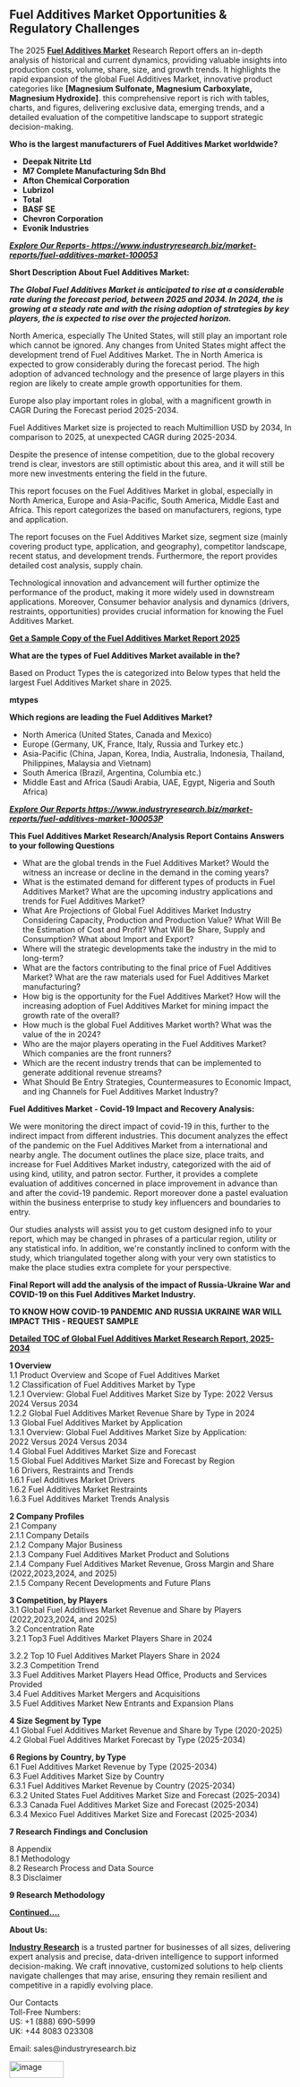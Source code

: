 <h2><strong>Fuel Additives Market Opportunities & Regulatory Challenges</strong></h2><p>The 2025&nbsp;<strong><a href="https://www.industryresearch.biz/market-reports/fuel-additives-market-100053">Fuel Additives Market</a></strong>&nbsp;Research Report offers an in-depth analysis of historical and current dynamics, providing valuable insights into production costs, volume, share, size, and growth trends. It highlights the rapid expansion of the global Fuel Additives Market, innovative product categories like&nbsp;<strong>[Magnesium Sulfonate, Magnesium Carboxylate, Magnesium Hydroxide]</strong>. this comprehensive report is rich with tables, charts, and figures, delivering exclusive data, emerging trends, and a detailed evaluation of the competitive landscape to support strategic decision-making.</p><p><strong>Who is the largest manufacturers of Fuel Additives Market worldwide?</strong></p><p><strong><ul><li>Deepak Nitrite Ltd</li><li> M7 Complete Manufacturing Sdn Bhd</li><li> Afton Chemical Corporation</li><li> Lubrizol</li><li> Total</li><li> BASF SE</li><li> Chevron Corporation</li><li> Evonik Industries</li></ul></strong></p><p><strong><em><a href="https://www.industryresearch.biz/market-reports/fuel-additives-market-100053">Explore Our Reports-&nbsp;https://www.industryresearch.biz/market-reports/fuel-additives-market-100053</a></em></strong></p><p><strong>Short Description About Fuel Additives Market:</strong></p><p><strong><em>The Global Fuel Additives Market is anticipated to rise at a considerable rate during the forecast period, between 2025 and 2034. In 2024, the is growing at a steady rate and with the rising adoption of strategies by key players, the is expected to rise over the projected horizon.</em></strong></p><p>North America, especially The United States, will still play an important role which cannot be ignored. Any changes from United States might affect the development trend of Fuel Additives Market. The in North America is expected to grow considerably during the forecast period. The high adoption of advanced technology and the presence of large players in this region are likely to create ample growth opportunities for them.</p><p>Europe also play important roles in global, with a magnificent growth in CAGR During the Forecast period 2025-2034.</p><p>Fuel Additives Market size is projected to reach Multimillion USD by 2034, In comparison to 2025, at unexpected CAGR during 2025-2034.</p><p>Despite the presence of intense competition, due to the global recovery trend is clear, investors are still optimistic about this area, and it will still be more new investments entering the field in the future.</p><p>This report focuses on the Fuel Additives Market in global, especially in North America, Europe and Asia-Pacific, South America, Middle East and Africa. This report categorizes the based on manufacturers, regions, type and application.</p><p>The report focuses on the Fuel Additives Market size, segment size (mainly covering product type, application, and geography), competitor landscape, recent status, and development trends. Furthermore, the report provides detailed cost analysis, supply chain.</p><p>Technological innovation and advancement will further optimize the performance of the product, making it more widely used in downstream applications. Moreover, Consumer behavior analysis and dynamics (drivers, restraints, opportunities) provides crucial information for knowing the Fuel Additives Market.</p><p><strong><a href="https://www.industryresearch.biz/market-reports/fuel-additives-market-100053">Get a Sample Copy of the Fuel Additives Market Report 2025</a></strong></p><p><strong>What are the types of Fuel Additives Market available in the?</strong></p><p>Based on Product Types the is categorized into Below types that held the largest Fuel Additives Market share in 2025.</p><p><strong>mtypes</strong></p><p><strong>Which regions are leading the Fuel Additives Market?</strong></p><ul><li>North America (United States, Canada and Mexico)</li><li>Europe (Germany, UK, France, Italy, Russia and Turkey etc.)</li><li>Asia-Pacific (China, Japan, Korea, India, Australia, Indonesia, Thailand, Philippines, Malaysia and Vietnam)</li><li>South America (Brazil, Argentina, Columbia etc.)</li><li>Middle East and Africa (Saudi Arabia, UAE, Egypt, Nigeria and South Africa)</li></ul><p><strong><em><a href="https://www.industryresearch.biz/market-reports/fuel-additives-market-100053">Explore Our Reports https://www.industryresearch.biz/market-reports/fuel-additives-market-100053P</a></em></strong></p><p><strong>This Fuel Additives Market Research/Analysis Report Contains Answers to your following Questions</strong></p><ul><li>What are the global trends in the Fuel Additives Market? Would the witness an increase or decline in the demand in the coming years?</li><li>What is the estimated demand for different types of products in Fuel Additives Market? What are the upcoming industry applications and trends for Fuel Additives Market?</li><li>What Are Projections of Global Fuel Additives Market Industry Considering Capacity, Production and Production Value? What Will Be the Estimation of Cost and Profit? What Will Be Share, Supply and Consumption? What about Import and Export?</li><li>Where will the strategic developments take the industry in the mid to long-term?</li><li>What are the factors contributing to the final price of Fuel Additives Market? What are the raw materials used for Fuel Additives Market manufacturing?</li><li>How big is the opportunity for the Fuel Additives Market? How will the increasing adoption of Fuel Additives Market for mining impact the growth rate of the overall?</li><li>How much is the global Fuel Additives Market worth? What was the value of the in 2024?</li><li>Who are the major players operating in the Fuel Additives Market? Which companies are the front runners?</li><li>Which are the recent industry trends that can be implemented to generate additional revenue streams?</li><li>What Should Be Entry Strategies, Countermeasures to Economic Impact, and ing Channels for Fuel Additives Market Industry?</li></ul><p><strong>Fuel Additives Market - Covid-19 Impact and Recovery Analysis:</strong></p><p>We were monitoring the direct impact of covid-19 in this, further to the indirect impact from different industries. This document analyzes the effect of the pandemic on the Fuel Additives Market from a international and nearby angle. The document outlines the place size, place traits, and increase for Fuel Additives Market industry, categorized with the aid of using kind, utility, and patron sector. Further, it provides a complete evaluation of additives concerned in place improvement in advance than and after the covid-19 pandemic. Report moreover done a pastel evaluation within the business enterprise to study key influencers and boundaries to entry.</p><p>Our studies analysts will assist you to get custom designed info to your report, which may be changed in phrases of a particular region, utility or any statistical info. In addition, we're constantly inclined to conform with the study, which triangulated together along with your very own statistics to make the place studies extra complete for your perspective.</p><p><strong>Final Report will add the analysis of the impact of Russia-Ukraine War and COVID-19 on this Fuel Additives Market Industry.</strong></p><p><strong>TO KNOW HOW COVID-19 PANDEMIC AND RUSSIA UKRAINE WAR WILL IMPACT THIS - REQUEST SAMPLE</strong></p><p><strong><a href="https://www.industryresearch.biz/market-reports/fuel-additives-market-100053">Detailed TOC of Global Fuel Additives Market Research Report, 2025-2034</a></strong></p><p><strong>1 Overview</strong><br /> 1.1 Product Overview and Scope of Fuel Additives Market<br /> 1.2 Classification of Fuel Additives Market by Type<br /> 1.2.1 Overview: Global Fuel Additives Market Size by Type: 2022 Versus 2024 Versus 2034<br /> 1.2.2 Global Fuel Additives Market Revenue Share by Type in 2024<br /> 1.3 Global Fuel Additives Market by Application<br /> 1.3.1 Overview: Global Fuel Additives Market Size by Application: 2022&nbsp;Versus 2024 Versus 2034<br /> 1.4 Global Fuel Additives Market Size and Forecast<br /> 1.5 Global Fuel Additives Market Size and Forecast by Region<br /> 1.6 Drivers, Restraints and Trends<br /> 1.6.1 Fuel Additives Market Drivers<br /> 1.6.2 Fuel Additives Market Restraints<br /> 1.6.3 Fuel Additives Market Trends Analysis</p><p><strong>2 Company Profiles</strong><br /> 2.1 Company<br /> 2.1.1 Company Details<br /> 2.1.2 Company Major Business<br /> 2.1.3 Company Fuel Additives Market Product and Solutions<br /> 2.1.4 Company Fuel Additives Market Revenue, Gross Margin and Share (2022,2023,2024, and 2025)<br /> 2.1.5 Company Recent Developments and Future Plans</p><p><strong>3 Competition, by Players</strong><br /> 3.1 Global Fuel Additives Market Revenue and Share by Players (2022,2023,2024, and 2025)<br /> 3.2 Concentration Rate<br /> 3.2.1 Top3 Fuel Additives Market Players Share in 2024</p><p>3.2.2 Top 10 Fuel Additives Market Players Share in 2024<br /> 3.2.3 Competition Trend<br /> 3.3 Fuel Additives Market Players Head Office, Products and Services Provided<br /> 3.4 Fuel Additives Market Mergers and Acquisitions<br /> 3.5 Fuel Additives Market New Entrants and Expansion Plans</p><p><strong>4 Size Segment by Type</strong><br /> 4.1 Global Fuel Additives Market Revenue and Share by Type (2020-2025)<br /> 4.2 Global Fuel Additives Market Forecast by Type (2025-2034)</p><p><strong>6 Regions by Country, by Type</strong><br /> 6.1 Fuel Additives Market Revenue by Type (2025-2034)<br /> 6.3 Fuel Additives Market Size by Country<br /> 6.3.1 Fuel Additives Market Revenue by Country (2025-2034)<br /> 6.3.2 United States Fuel Additives Market Size and Forecast (2025-2034)<br /> 6.3.3 Canada Fuel Additives Market Size and Forecast (2025-2034)<br /> 6.3.4 Mexico Fuel Additives Market Size and Forecast (2025-2034)</p><p><strong>7 Research Findings and Conclusion</strong></p><p>8 Appendix<br /> 8.1 Methodology<br /> 8.2 Research Process and Data Source<br /> 8.3 Disclaimer</p><p><strong>9 Research Methodology</strong></p><p><strong><a href="https://www.industryresearch.biz/market-reports/fuel-additives-market-100053">Continued&hellip;.</a></strong></p><p><strong>About Us:</strong></p><p><strong><a href="https://www.industryresearch.biz/">Industry Research</a></strong>&nbsp;is a trusted partner for businesses of all sizes, delivering expert analysis and precise, data-driven intelligence to support informed decision-making. We craft innovative, customized solutions to help clients navigate challenges that may arise, ensuring they remain resilient and competitive in a rapidly evolving place.</p><p>Our Contacts<br /> Toll-Free Numbers:<br /> US: +1 (888) 690-5999<br /> UK: +44 8083 023308</p><p>Email: sales@industryresearch.biz</p>
<img width="97" height="30" alt="image" src="https://github.com/user-attachments/assets/f05da3b8-05c7-40cd-8fcd-df3e92408035" />
